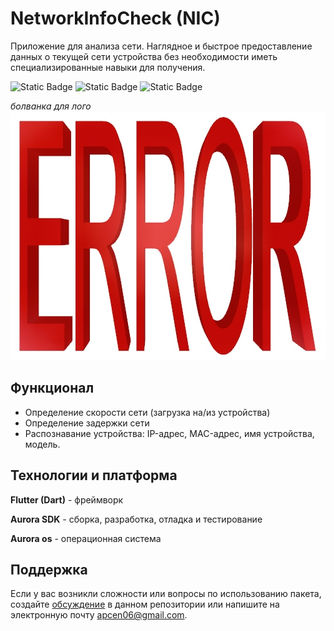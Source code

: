 # NetworkInfoCheck (NIC)

Приложение для анализа сети.
Наглядное и быстрое предоставление данных о текущей сети устройства без необходимости иметь специализированные навыки для получения.

![Static Badge](https://img.shields.io/badge/Dev-NikoAr6-red)
![Static Badge](https://img.shields.io/badge/Dev-KIWIpng-purple)
![Static Badge](https://img.shields.io/badge/Dev-HangingOutSayori-yellow)

*болванка для лого*
![Logotype](./docs/TestLogo.jpeg)

## Функционал 
- Определение скорости сети (загрузка на/из устройства)
- Определение задержки сети
- Распознавание устройства: IP-адрес, MAC-адрес, имя устройства, модель.

## Технологии и платформа
**Flutter (Dart)** - фреймворк

**Aurora SDK** - сборка, разработка, отладка и тестирование

**Aurora os** - операционная система 

## Поддержка
Если у вас возникли сложности или вопросы по использованию пакета, создайте 
[обсуждение](https://github.com/NikoAr6/NetworkInfoCheck-NIC-/issues/new/choose) в данном репозитории или напишите на электронную почту <apcen06@gmail.com>.
